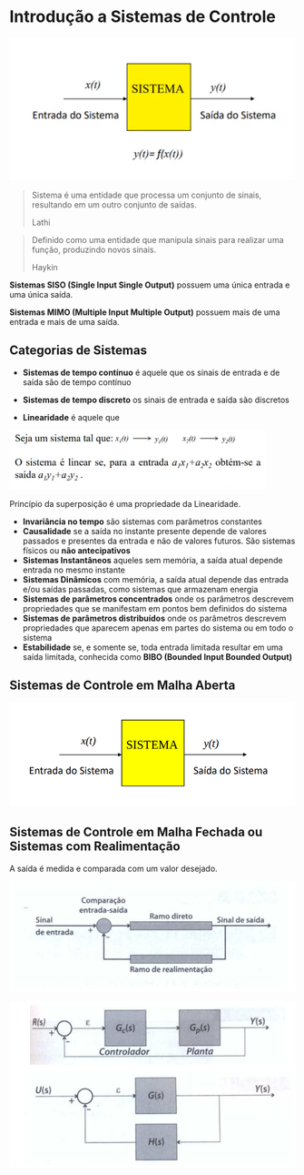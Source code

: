 # Introdução a Sistemas de Controle

![image-20210302144138931](../attachments/image-20210302144138931.png)

> Sistema é uma entidade que processa um conjunto de sinais, resultando em um outro conjunto de saídas.
>
> Lathi

> Definido como uma entidade que manipula sinais para realizar uma função, produzindo novos sinais.
>
> Haykin

**Sistemas SISO (Single Input Single Output)** possuem uma única entrada e uma única saída.

**Sistemas MIMO (Multiple Input Multiple Output)** possuem mais de uma entrada e mais de uma saída.

## Categorias de Sistemas

- **Sistemas de tempo contínuo** é aquele que os sinais de entrada e de saída são de tempo contínuo

- **Sistemas de tempo discreto** os sinais de entrada e saída são discretos

- **Linearidade** é aquele que

<img src="../attachments/image-20210302145424653.png" alt="image-20210302145424653" style="zoom: 67%;" />

Princípio da superposição é uma propriedade da Linearidade.

- **Invariância no tempo** são sistemas com parâmetros constantes
- **Causalidade** se a saída no instante presente depende de valores passados e presentes da entrada e não de valores futuros. São sistemas físicos ou **não antecipativos**
- **Sistemas Instantâneos** aqueles sem memória, a saída atual depende entrada no mesmo instante
- **Sistemas  Dinâmicos** com memória, a saída atual depende das entrada e/ou saídas passadas, como sistemas que armazenam energia
- **Sistemas de parâmetros concentrados** onde os parâmetros descrevem propriedades que se manifestam em pontos bem definidos do sistema
- **Sistemas de parâmetros distribuídos** onde os parâmetros descrevem propriedades que aparecem apenas em partes do sistema ou em todo o sistema
- **Estabilidade** se, e somente se, toda entrada limitada resultar em uma saída limitada, conhecida como **BIBO (Bounded Input Bounded Output)**

## Sistemas de Controle em Malha Aberta

![image-20210313104544718](../attachments/image-20210313104544718.png)

## Sistemas de Controle em Malha Fechada ou Sistemas com Realimentação

A saída é medida e comparada com um valor desejado. 

![image-20210313104600849](../attachments/image-20210313104600849.png)

![image-20210313104623500](../attachments/image-20210313104623500.png)
